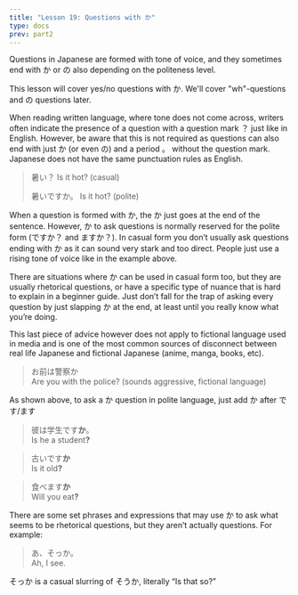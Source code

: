 ```yaml
---
title: "Lesson 19: Questions with か"
type: docs
prev: part2
---
```



Questions in Japanese are formed with tone of voice, and they sometimes end with か or の also depending on the politeness level. 

This lesson will cover yes/no questions with か. We'll cover "wh"-questions and の questions later.

When reading written language, where tone does not come across, writers often indicate the presence of a question with a question mark ？ just like in English. However, be aware that this is not required as questions can also end with just か (or even の) and a period 。 without the question mark. Japanese does not have the same punctuation rules as English.

> 暑い？
> Is it hot? (casual)
>  
> 暑いですか。
> Is it hot? (polite)

When a question is formed with か, the か just goes at the end of the sentence. However, か to ask questions is normally reserved for the polite form (ですか？ and ますか？). In casual form you don’t usually ask questions ending with か as it can sound very stark and too direct. People just use a rising tone of voice like in the example above. 

There are situations where か can be used in casual form too, but they are usually rhetorical questions, or have a specific type of nuance that is hard to explain in a beginner guide. Just don’t fall for the trap of asking every question by just slapping か at the end, at least until you really know what you’re doing.

This last piece of advice however does not apply to fictional language used in media and is one of the most common sources of disconnect between real life Japanese and fictional Japanese (anime, manga, books, etc).

> お前は警察か  
> Are you with the police? (sounds aggressive, fictional language)


As shown above, to ask a か question in polite language, just add か after です/ます

> 彼は学生です<b>か</b>。  
> Is he a student<b>?</b>

> 古いです<b>か</b>  
> Is it old<b>?</b>

> 食べます<b>か</b>  
> Will you eat<b>?</b>



There are some set phrases and expressions that may use か to ask what seems to be rhetorical questions, but they aren’t actually questions. For example:

> あ、そっか。  
> Ah, I see.


そっか is a casual slurring of そうか, literally “Is that so?”

